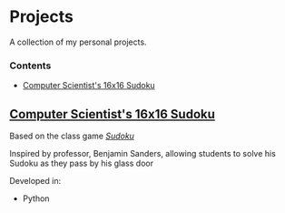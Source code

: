 # Projects
A collection of my personal projects. 

### Contents 
- [Computer Scientist's 16x16 Sudoku](https://.github.com)

## [Computer Scientist's 16x16 Sudoku](https://.github.com)

Based on the class game [*Sudoku*](https://en.wikipedia.org/wiki/Sudoku)

Inspired by professor, Benjamin Sanders, allowing students to solve his Sudoku as they pass by his glass door

Developed in:

- Python
